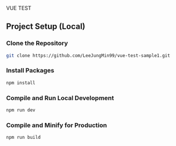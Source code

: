 <DIV>
VUE TEST
</DIV>

## Project Setup (Local)

### Clone the Repository

```sh
git clone https://github.com/LeeJungMin99/vue-test-sample1.git
```

### Install Packages

```sh
npm install
```

### Compile and Run Local Development

```sh
npm run dev
```

### Compile and Minify for Production

```sh
npm run build
```
